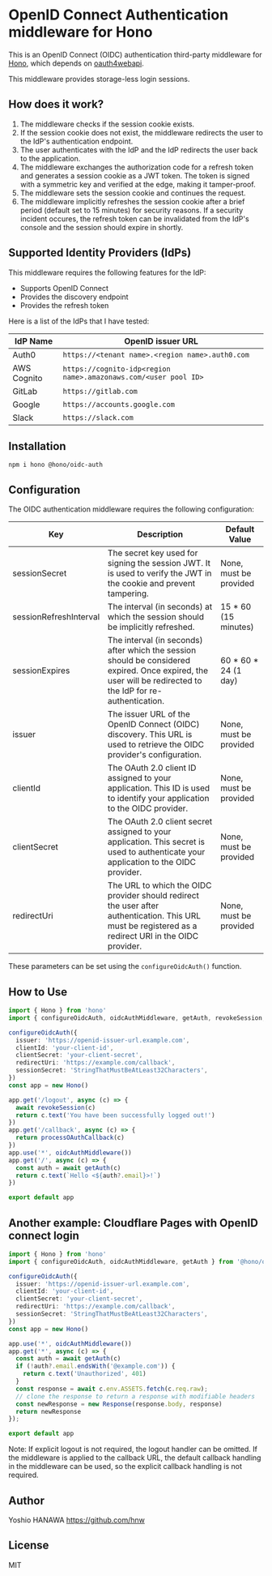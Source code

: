 # OpenID Connect Authentication middleware for Hono

This is an OpenID Connect (OIDC) authentication third-party middleware for [Hono](https://github.com/honojs/hono), which depends on [oauth4webapi](https://www.npmjs.com/package/oauth4webapi).

This middleware provides storage-less login sessions.

## How does it work?

1. The middleware checks if the session cookie exists.
2. If the session cookie does not exist, the middleware redirects the user to the IdP's authentication endpoint.
3. The user authenticates with the IdP and the IdP redirects the user back to the application.
4. The middleware exchanges the authorization code for a refresh token and generates a session cookie as a JWT token. The token is signed with a symmetric key and verified at the edge, making it tamper-proof.
5. The middleware sets the session cookie and continues the request.
6. The middleware implicitly refreshes the session cookie after a brief period (default set to 15 minutes) for security reasons. If a security incident occures, the refresh token can be invalidated from the IdP's console and the session should expire in shortly.

## Supported Identity Providers (IdPs)

This middleware requires the following features for the IdP:

- Supports OpenID Connect
- Provides the discovery endpoint
- Provides the refresh token

Here is a list of the IdPs that I have tested:

| IdP Name | OpenID issuer URL |
| ---- | ---- |
| Auth0       | `https://<tenant name>.<region name>.auth0.com` |
| AWS Cognito | `https://cognito-idp<region name>.amazonaws.com/<user pool ID>` |
| GitLab      | `https://gitlab.com` |
| Google      | `https://accounts.google.com` |
| Slack       | `https://slack.com` |

## Installation

```plain
npm i hono @hono/oidc-auth
```

## Configuration

The OIDC authentication middleware requires the following configuration:

| Key | Description | Default Value |
| ---- | ---- | ---- |
| sessionSecret          | The secret key used for signing the session JWT. It is used to verify the JWT in the cookie and prevent tampering. | None, must be provided |
| sessionRefreshInterval | The interval (in seconds) at which the session should be implicitly refreshed. | 15 * 60 (15 minutes) |
| sessionExpires         | The interval (in seconds) after which the session should be considered expired. Once expired, the user will be redirected to the IdP for re-authentication. | 60 * 60 * 24 (1 day) |
| issuer                 | The issuer URL of the OpenID Connect (OIDC) discovery. This URL is used to retrieve the OIDC provider's configuration. | None, must be provided |
| clientId               | The OAuth 2.0 client ID assigned to your application. This ID is used to identify your application to the OIDC provider. | None, must be provided |
| clientSecret           | The OAuth 2.0 client secret assigned to your application. This secret is used to authenticate your application to the OIDC provider. | None, must be provided |
| redirectUri            | The URL to which the OIDC provider should redirect the user after authentication. This URL must be registered as a redirect URI in the OIDC provider. | None, must be provided |

These parameters can be set using the `configureOidcAuth()` function.

## How to Use

```typescript
import { Hono } from 'hono'
import { configureOidcAuth, oidcAuthMiddleware, getAuth, revokeSession, processOAuthCallback } from '@hono/oidc-auth';

configureOidcAuth({
  issuer: 'https://openid-issuer-url.example.com',
  clientId: 'your-client-id',
  clientSecret: 'your-client-secret',
  redirectUri: 'https://example.com/callback',
  sessionSecret: 'StringThatMustBeAtLeast32Characters',
})
const app = new Hono()

app.get('/logout', async (c) => {
  await revokeSession(c)
  return c.text('You have been successfully logged out!')
})
app.get('/callback', async (c) => {
  return processOAuthCallback(c)
})
app.use('*', oidcAuthMiddleware())
app.get('/', async (c) => {
  const auth = await getAuth(c)
  return c.text(`Hello <${auth?.email}>!`)
})

export default app
```

## Another example: Cloudflare Pages with OpenID connect login

```typescript
import { Hono } from 'hono'
import { configureOidcAuth, oidcAuthMiddleware, getAuth } from '@hono/oidc-auth';

configureOidcAuth({
  issuer: 'https://openid-issuer-url.example.com',
  clientId: 'your-client-id',
  clientSecret: 'your-client-secret',
  redirectUri: 'https://example.com/callback',
  sessionSecret: 'StringThatMustBeAtLeast32Characters',
})
const app = new Hono()

app.use('*', oidcAuthMiddleware())
app.get('*', async (c) => {
  const auth = await getAuth(c)
  if (!auth?.email.endsWith('@example.com')) {
    return c.text('Unauthorized', 401)
  }
  const response = await c.env.ASSETS.fetch(c.req.raw);
  // clone the response to return a response with modifiable headers
  const newResponse = new Response(response.body, response)
  return newResponse
});

export default app
```

Note:
If explicit logout is not required, the logout handler can be omitted.
If the middleware is applied to the callback URL, the default callback handling in the middleware can be used, so the explicit callback handling is not required.

## Author

Yoshio HANAWA <https://github.com/hnw>

## License

MIT
